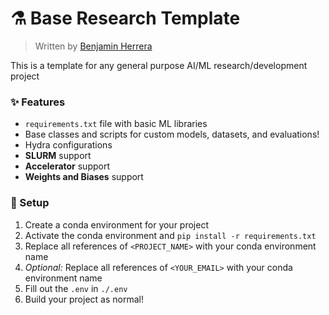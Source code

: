 # ⚗️ Base Research Template

> Written by [Benjamin Herrera](https://github.com/BenjaminHerrera)

This is a template for any general purpose AI/ML research/development project

### ✨ Features

- `requirements.txt` file with basic ML libraries
- Base classes and scripts for custom models, datasets, and evaluations! 
- Hydra configurations
- **SLURM** support
- **Accelerator** support
- **Weights and Biases** support


### 🥾 Setup

1. Create a conda environment for your project
2. Activate the conda environment and `pip install -r requirements.txt`
3. Replace all references of `<PROJECT_NAME>` with your conda environment name
3. *Optional:* Replace all references of `<YOUR_EMAIL>` with your conda environment name
4. Fill out the `.env` in `./.env`
5. Build your project as normal! 
